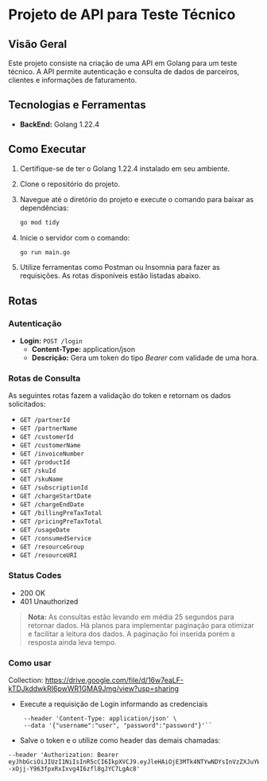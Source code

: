 # Projeto de API para Teste Técnico

## Visão Geral

Este projeto consiste na criação de uma API em Golang para um teste técnico. A API permite autenticação e consulta de dados de parceiros, clientes e informações de faturamento.

## Tecnologias e Ferramentas

- **BackEnd:** Golang 1.22.4

## Como Executar

1. Certifique-se de ter o Golang 1.22.4 instalado em seu ambiente.
2. Clone o repositório do projeto.
3. Navegue até o diretório do projeto e execute o comando para baixar as dependências:

   ```bash
   go mod tidy
   ```

4. Inicie o servidor com o comando:

   ```bash
   go run main.go
   ```

5. Utilize ferramentas como Postman ou Insomnia para fazer as requisições. As rotas disponíveis estão listadas abaixo.

## Rotas

### Autenticação

- **Login:** `POST /login`
  - **Content-Type:** application/json
  - **Descrição:** Gera um token do tipo _Bearer_ com validade de uma hora.

### Rotas de Consulta

As seguintes rotas fazem a validação do token e retornam os dados solicitados:

- `GET /partnerId`
- `GET /partnerName`
- `GET /customerId`
- `GET /customerName`
- `GET /invoiceNumber`
- `GET /productId`
- `GET /skuId`
- `GET /skuName`
- `GET /subscriptionId`
- `GET /chargeStartDate`
- `GET /chargeEndDate`
- `GET /billingPreTaxTotal`
- `GET /pricingPreTaxTotal`
- `GET /usageDate`
- `GET /consumedService`
- `GET /resourceGroup`
- `GET /resourceURI`

### Status Codes

- 200 OK
- 401 Unauthorized

> **Nota:** As consultas estão levando em média 25 segundos para retornar dados. Há planos para implementar paginação para otimizar e facilitar a leitura dos dados.
> A paginação foi inserida porém a resposta ainda leva tempo.

### Como usar

Collection: https://drive.google.com/file/d/16w7eaLF-kTDJkddwkRI6pwWR1GMA9Jmg/view?usp=sharing

- Execute a requisição de Login informando as credenciais

  ```curl --location 'http://localhost:8000/login' \
   --header 'Content-Type: application/json' \
   --data '{"username":"user", "password":"password"}'``

  ```

- Salve o token e o utilize como header das demais chamadas:

```curl --location 'http://localhost:8000/partnerId?tamanhoPagina=45&numeroPagina=1' \
--header 'Authorization: Bearer eyJhbGciOiJIUzI1NiIsInR5cCI6IkpXVCJ9.eyJleHAiOjE3MTk4NTYwNDYsInVzZXJuYW1lIjoidXNlciJ9.77RdiT--xOjj-Y963fpxRxIxvg4I6zfl8gJYC7LgAc8'
```
